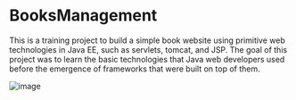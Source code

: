 # BooksManagement
This is a training project to build a simple book website using primitive web
technologies in Java EE, such as servlets, tomcat, and JSP. The goal of this
project was to learn the basic technologies that Java web developers used
before the emergence of frameworks that were built on top of them.

![image](https://github.com/IsmaelE77/BooksManagement/assets/93754014/8c7601a5-8765-4edb-8eb1-ed220ee4e252)

